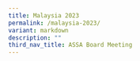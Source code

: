```yaml
---
title: Malaysia 2023
permalink: /malaysia-2023/
variant: markdown
description: ""
third_nav_title: ASSA Board Meeting
---
```

<p></p>